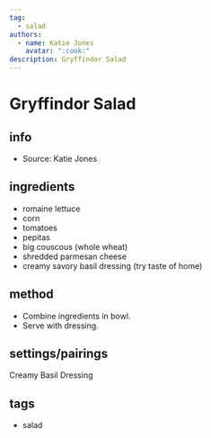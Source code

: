 ```yaml
---
tag:
  - salad
authors:
  - name: Katie Jones
    avatar: ":cook:"
description: Gryffindor Salad
---
```


# Gryffindor Salad


## info
* Source: Katie Jones

## ingredients
* romaine lettuce
* corn
* tomatoes
* pepitas
* big couscous (whole wheat)
* shredded parmesan cheese
* creamy savory basil dressing (try taste of home)

## method
* Combine ingredients in bowl.
* Serve with dressing.

## settings/pairings
Creamy Basil Dressing

## tags
* salad
